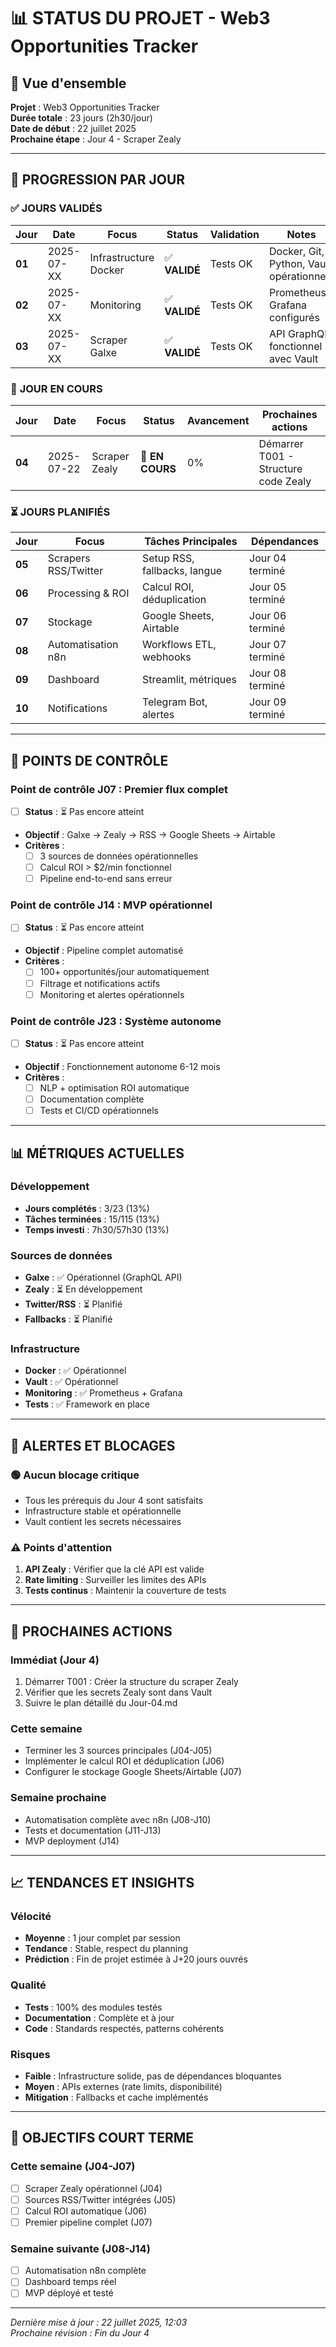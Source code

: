 # 📊 STATUS DU PROJET - Web3 Opportunities Tracker

## 🎯 Vue d'ensemble
**Projet** : Web3 Opportunities Tracker  
**Durée totale** : 23 jours (2h30/jour)  
**Date de début** : 22 juillet 2025  
**Prochaine étape** : Jour 4 - Scraper Zealy  

---

## 📅 PROGRESSION PAR JOUR

### ✅ **JOURS VALIDÉS**
| Jour | Date | Focus | Status | Validation | Notes |
|------|------|-------|---------|-----------|--------|
| **01** | 2025-07-XX | Infrastructure Docker | ✅ **VALIDÉ** | Tests OK | Docker, Git, Python, Vault opérationnels |
| **02** | 2025-07-XX | Monitoring | ✅ **VALIDÉ** | Tests OK | Prometheus, Grafana configurés |
| **03** | 2025-07-XX | Scraper Galxe | ✅ **VALIDÉ** | Tests OK | API GraphQL fonctionnel avec Vault |

### 🔄 **JOUR EN COURS**
| Jour | Date | Focus | Status | Avancement | Prochaines actions |
|------|------|-------|---------|------------|-------------------|
| **04** | 2025-07-22 | Scraper Zealy | 🔄 **EN COURS** | 0% | Démarrer T001 - Structure code Zealy |

### ⏳ **JOURS PLANIFIÉS**
| Jour | Focus | Tâches Principales | Dépendances |
|------|-------|-------------------|-------------|
| **05** | Scrapers RSS/Twitter | Setup RSS, fallbacks, langue | Jour 04 terminé |
| **06** | Processing & ROI | Calcul ROI, déduplication | Jour 05 terminé |
| **07** | Stockage | Google Sheets, Airtable | Jour 06 terminé |
| **08** | Automatisation n8n | Workflows ETL, webhooks | Jour 07 terminé |
| **09** | Dashboard | Streamlit, métriques | Jour 08 terminé |
| **10** | Notifications | Telegram Bot, alertes | Jour 09 terminé |

---

## 🎯 POINTS DE CONTRÔLE

### **Point de contrôle J07 : Premier flux complet**
- [ ] **Status** : ⏳ Pas encore atteint
- **Objectif** : Galxe → Zealy → RSS → Google Sheets → Airtable
- **Critères** : 
  - [ ] 3 sources de données opérationnelles
  - [ ] Calcul ROI > $2/min fonctionnel
  - [ ] Pipeline end-to-end sans erreur

### **Point de contrôle J14 : MVP opérationnel**
- [ ] **Status** : ⏳ Pas encore atteint
- **Objectif** : Pipeline complet automatisé
- **Critères** :
  - [ ] 100+ opportunités/jour automatiquement
  - [ ] Filtrage et notifications actifs
  - [ ] Monitoring et alertes opérationnels

### **Point de contrôle J23 : Système autonome**
- [ ] **Status** : ⏳ Pas encore atteint
- **Objectif** : Fonctionnement autonome 6-12 mois
- **Critères** :
  - [ ] NLP + optimisation ROI automatique
  - [ ] Documentation complète
  - [ ] Tests et CI/CD opérationnels

---

## 📊 MÉTRIQUES ACTUELLES

### **Développement**
- **Jours complétés** : 3/23 (13%)
- **Tâches terminées** : 15/115 (13%)
- **Temps investi** : 7h30/57h30 (13%)

### **Sources de données**
- **Galxe** : ✅ Opérationnel (GraphQL API)
- **Zealy** : ⏳ En développement
- **Twitter/RSS** : ⏳ Planifié
- **Fallbacks** : ⏳ Planifié

### **Infrastructure**
- **Docker** : ✅ Opérationnel
- **Vault** : ✅ Opérationnel
- **Monitoring** : ✅ Prometheus + Grafana
- **Tests** : ✅ Framework en place

---

## 🚨 ALERTES ET BLOCAGES

### **🟢 Aucun blocage critique**
- Tous les prérequis du Jour 4 sont satisfaits
- Infrastructure stable et opérationnelle
- Vault contient les secrets nécessaires

### **⚠️ Points d'attention**
1. **API Zealy** : Vérifier que la clé API est valide
2. **Rate limiting** : Surveiller les limites des APIs
3. **Tests continus** : Maintenir la couverture de tests

---

## 🔄 PROCHAINES ACTIONS

### **Immédiat (Jour 4)**
1. Démarrer T001 : Créer la structure du scraper Zealy
2. Vérifier que les secrets Zealy sont dans Vault
3. Suivre le plan détaillé du Jour-04.md

### **Cette semaine**
- Terminer les 3 sources principales (J04-J05)
- Implémenter le calcul ROI et déduplication (J06)
- Configurer le stockage Google Sheets/Airtable (J07)

### **Semaine prochaine**
- Automatisation complète avec n8n (J08-J10)
- Tests et documentation (J11-J13)
- MVP deployment (J14)

---

## 📈 TENDANCES ET INSIGHTS

### **Vélocité**
- **Moyenne** : 1 jour complet par session
- **Tendance** : Stable, respect du planning
- **Prédiction** : Fin de projet estimée à J+20 jours ouvrés

### **Qualité**
- **Tests** : 100% des modules testés
- **Documentation** : Complète et à jour
- **Code** : Standards respectés, patterns cohérents

### **Risques**
- **Faible** : Infrastructure solide, pas de dépendances bloquantes
- **Moyen** : APIs externes (rate limits, disponibilité)
- **Mitigation** : Fallbacks et cache implémentés

---

## 🎯 OBJECTIFS COURT TERME

### **Cette semaine (J04-J07)**
- [ ] Scraper Zealy opérationnel (J04)
- [ ] Sources RSS/Twitter intégrées (J05)  
- [ ] Calcul ROI automatique (J06)
- [ ] Premier pipeline complet (J07)

### **Semaine suivante (J08-J14)**
- [ ] Automatisation n8n complète
- [ ] Dashboard temps réel
- [ ] MVP déployé et testé

---

*Dernière mise à jour : 22 juillet 2025, 12:03*  
*Prochaine révision : Fin du Jour 4*

